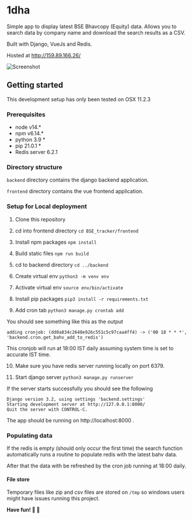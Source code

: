 # 1dha

Simple app to display latest BSE Bhavcopy (Equity) data. Allows you to search data by company name and download the search results as a CSV.

Built with Django, VueJs and Redis.

Hosted at http://159.89.166.26/

![Screenshot](https://i.ibb.co/4ptWzHp/Screen-Shot-2021-04-18-at-12-28-57-AM.png)

## Getting started

This development setup has only been tested on OSX 11.2.3

### Prerequisites

- node v14.\*
- npm v6.14.\*
- python 3.9 \*
- pip 21.0.1 \*
- Redis server 6.2.1

### Directory structure

`backend` directory contains the django backend application.

`frontend` directory contains the vue frontend application.

### Setup for Local deployment

1. Clone this repository

2. cd into frontend directory
   `cd BSE_tracker/frontend`

3. Install npm packages
   `npm install`

4. Build static files
   `npm run build`

5. cd to backend directory
   `cd ../backend`

6. Create virtual env
   `python3 -m venv env`

7. Activate virtual env
   `source env/bin/activate`

8. Install pip packages
   `pip3 install -r requirements.txt`

9. Add cron tab
   `python3 manage.py crontab add`

You should see something like this as the output

`adding cronjob: (dd0a834c2648e926c551c5c97caa4ff4) -> ('00 18 * * *', 'backend.cron.get_bahv_add_to_redis')`

This cronjob will run at 18:00 IST daily assuming system time is set to accurate IST time.

10. Make sure you have redis server running locally on port 6379.

11. Start django server
    `python3 manage.py runserver`

If the server starts successfully you should see the following

```
Django version 3.2, using settings 'backend.settings'
Starting development server at http://127.0.0.1:8000/
Quit the server with CONTROL-C.
```

The app should be running on http://localhost:8000 .

### Populating data

If the redis is empty (should only occur the first time) the search function automatically runs a routine to populate redis with the latest bahv data.

After that the data with be refreshed by the cron job running at 18:00 daily.

#### File store

Temporary files like zip and csv files are stored on `/tmp` so windows users might have issues running this project.

**Have fun! 🙂 🎉**
